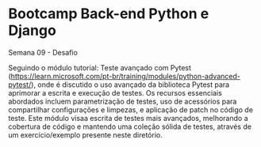 # Bootcamp Back-end Python e Django

Semana 09 - Desafio

Seguindo o módulo tutorial: Teste avançado com Pytest (https://learn.microsoft.com/pt-br/training/modules/python-advanced-pytest/), onde é discutido o uso avançado da biblioteca Pytest para aprimorar a escrita e execução de testes. Os recursos essenciais abordados incluem parametrização de testes, uso de acessórios para compartilhar configurações e limpezas, e aplicação de patch no código de teste. Este módulo visaa escrita de testes mais avançados, melhorando a cobertura de código e mantendo uma coleção sólida de testes, através de um exercício/exemplo presente neste diretório.
